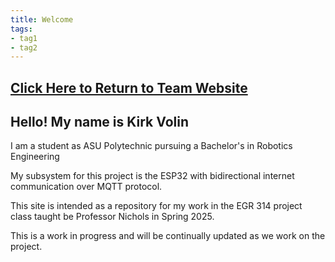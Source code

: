 ```yaml
---
title: Welcome
tags:
- tag1
- tag2
---
```


## [Click Here to Return to Team Website](https://asu-egr314-2025-s-310.github.io/)

## Hello! My name is Kirk Volin

I am a student as ASU Polytechnic pursuing a Bachelor's in Robotics Engineering

My subsystem for this project is the ESP32 with bidirectional internet communication over MQTT protocol.

This site is intended as a repository for my work in the EGR 314 project class taught be Professor Nichols in Spring 2025.

This is a work in progress and will be continually updated as we work on the project. 

